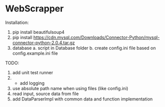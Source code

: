 # WebScrapper

Installation:
 1. pip install beautifulsoup4
 2. pip install https://cdn.mysql.com/Downloads/Connector-Python/mysql-connector-python-2.0.4.tar.gz
 3. database
    a. script in Database folder
    b. create config.ini file based on config.example.ini file


TODO:
 1. add unit test runner
 2. + add logging
 3. use absolute path name when using files (like config.ini)
 4. read input, source data from file
 5. add DataParserImpl with common data and function implementation